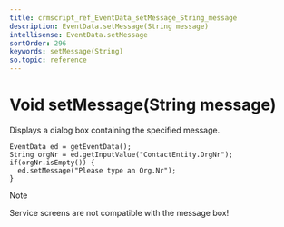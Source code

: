 ```yaml
---
title: crmscript_ref_EventData_setMessage_String_message
description: EventData.setMessage(String message)
intellisense: EventData.setMessage
sortOrder: 296
keywords: setMessage(String)
so.topic: reference
---
```


# Void setMessage(String message)

Displays a dialog box containing the specified message.

```crmscript
EventData ed = getEventData();
String orgNr = ed.getInputValue("ContactEntity.OrgNr");
if(orgNr.isEmpty()) {
  ed.setMessage("Please type an Org.Nr");
}
```

> [!NOTE]
> Service screens are not compatible with the message box!
